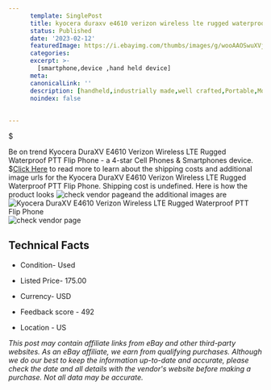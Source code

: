 ```yaml
---
      template: SinglePost
      title: kyocera duraxv e4610 verizon wireless lte rugged waterproof ptt flip phone
      status: Published
      date: '2023-02-12'
      featuredImage: https://i.ebayimg.com/thumbs/images/g/wooAAOSwuXVj5BZ2/s-l225.jpg
      categories: 
      excerpt: >-
        [smartphone,device ,hand held device]
      meta:
      canonicalLink: ''
      description: [handheld,industrially made,well crafted,Portable,Mobile,Compact,Convenient,Lightweight,Maneuverable,Man-portable,Miniature,Carriable,Hand-held,Light,Holdable,Transportable,Mobile device,Pocket-sized,On-the-go,Wireless,Cordless,Compact size,Convenient size, smartphone,device ,hand held device]
      noindex: false
      
        
---
```

$

Be on trend Kyocera DuraXV E4610 Verizon Wireless LTE Rugged Waterproof PTT Flip Phone - a 4-star Cell Phones & Smartphones device.
$[Click Here](https://www.ebay.com/itm/404151722971?hash=item5e1951e3db%3Ag%3AwooAAOSwuXVj5BZ2&mkevt=1&mkcid=1&mkrid=711-53200-19255-0&campid=%253CePNCampaignId%253E&customid=%253CreferenceId%253E&toolid=10049) to read more to learn about the shipping costs and additional image urls for the Kyocera DuraXV E4610 Verizon Wireless LTE Rugged Waterproof PTT Flip Phone. Shipping cost is undefined. Here is how the product looks ![check vendor page](https://i.ebayimg.com/thumbs/images/g/wooAAOSwuXVj5BZ2/s-l225.jpg)and the additional images are![Kyocera DuraXV E4610 Verizon Wireless LTE Rugged Waterproof PTT Flip Phone](https://i.ebayimg.com/images/g/wooAAOSwuXVj5BZ2/s-l1600.jpg)![check vendor page](https://origin-galleryplus.ebayimg.com/ws/web/404151722971_2_0_1/225x225.jpg,https://origin-galleryplus.ebayimg.com/ws/web/404151722971_3_0_1/225x225.jpg,https://origin-galleryplus.ebayimg.com/ws/web/404151722971_4_0_1/225x225.jpg,https://origin-galleryplus.ebayimg.com/ws/web/404151722971_5_0_1/225x225.jpg)



 ## Technical Facts 



     
      

 - Condition- Used 


      

 - Listed Price- 175.00 


      

 - Currency- USD 


      

 - Feedback score - 492 


      

 - Location - US 


      
      

 *_This post may contain affiliate links from eBay and other third-party websites. As an eBay affiliate, we earn from qualifying purchases. Although we do our best to keep the information up-to-date and accurate, please check the date and all details with the vendor's website before making a purchase. Not all data may be accurate._*






